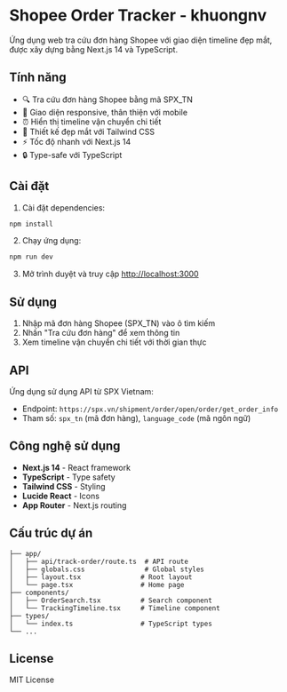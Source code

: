 # Shopee Order Tracker - khuongnv

Ứng dụng web tra cứu đơn hàng Shopee với giao diện timeline đẹp mắt, được xây dựng bằng Next.js 14 và TypeScript.

## Tính năng

- 🔍 Tra cứu đơn hàng Shopee bằng mã SPX_TN
- 📱 Giao diện responsive, thân thiện với mobile
- ⏰ Hiển thị timeline vận chuyển chi tiết
- 🎨 Thiết kế đẹp mắt với Tailwind CSS
- ⚡ Tốc độ nhanh với Next.js 14
- 🔒 Type-safe với TypeScript

## Cài đặt

1. Cài đặt dependencies:
```bash
npm install
```

2. Chạy ứng dụng:
```bash
npm run dev
```

3. Mở trình duyệt và truy cập [http://localhost:3000](http://localhost:3000)

## Sử dụng

1. Nhập mã đơn hàng Shopee (SPX_TN) vào ô tìm kiếm
2. Nhấn "Tra cứu đơn hàng" để xem thông tin
3. Xem timeline vận chuyển chi tiết với thời gian thực

## API

Ứng dụng sử dụng API từ SPX Vietnam:
- Endpoint: `https://spx.vn/shipment/order/open/order/get_order_info`
- Tham số: `spx_tn` (mã đơn hàng), `language_code` (mã ngôn ngữ)

## Công nghệ sử dụng

- **Next.js 14** - React framework
- **TypeScript** - Type safety
- **Tailwind CSS** - Styling
- **Lucide React** - Icons
- **App Router** - Next.js routing

## Cấu trúc dự án

```
├── app/
│   ├── api/track-order/route.ts  # API route
│   ├── globals.css               # Global styles
│   ├── layout.tsx               # Root layout
│   └── page.tsx                 # Home page
├── components/
│   ├── OrderSearch.tsx          # Search component
│   └── TrackingTimeline.tsx     # Timeline component
├── types/
│   └── index.ts                 # TypeScript types
└── ...
```

## License

MIT License
